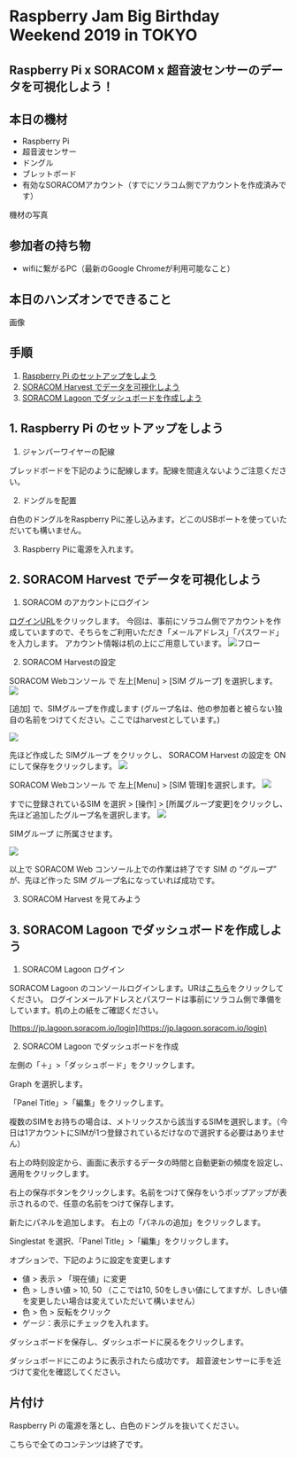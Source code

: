 # Raspberry Jam Big Birthday Weekend 2019 in TOKYO
## Raspberry Pi x SORACOM x 超音波センサーのデータを可視化しよう！

## 本日の機材
* Raspberry Pi
* 超音波センサー
* ドングル
* ブレットボード
* 有効なSORACOMアカウント（すでにソラコム側でアカウントを作成済みです）

機材の写真

## 参加者の持ち物
* wifiに繋がるPC（最新のGoogle Chromeが利用可能なこと）

## 本日のハンズオンでできること
画像

## 手順
1. [Raspberry Pi のセットアップをしよう](#handson1)
2. [SORACOM Harvest でデータを可視化しよう](#handson2)
3. [SORACOM Lagoon でダッシュボードを作成しよう](#handson3)

<h2 id="handson1">1. Raspberry Pi のセットアップをしよう</h2>

1. ジャンパーワイヤーの配線

ブレッドボードを下記のように配線します。配線を間違えないようご注意ください。

2. ドングルを配置

白色のドングルをRaspberry Piに差し込みます。どこのUSBポートを使っていただいても構いません。

3. Raspberry Piに電源を入れます。



<h2 id="handson2">2. SORACOM Harvest でデータを可視化しよう</h2>

1. SORACOM のアカウントにログイン

[ログインURL](https://console.soracom.io/#/login?coverage_type=jp)をクリックします。
今回は、事前にソラコム側でアカウントを作成していますので、そちらをご利用いただき「メールアドレス」「パスワード」を入力します。
アカウント情報は机の上にご用意しています。
![フロー](https://docs.google.com/drawings/d/e/2PACX-1vTy5KORqQjieOg-ijF5CLyfhALMq-CmE8G9822NahydZSw5zIYqcz4efiru6R5n1RjAEaotdmfNmXsN/pub?w=444&h=250)

2. SORACOM Harvestの設定

SORACOM Webコンソール で 左上[Menu] > [SIM グループ] を選択します。
<img src="https://docs.google.com/drawings/d/e/2PACX-1vSn0Zi77g_YUfJPD4SMgpspn-sCiShXibex_Bd288IC5d8-TfFPfCxanjfTdza-7OT5FgQNCuU8UPls/pub?w=691&amp;h=397">

[追加] で、SIMグループを作成します (グループ名は、他の参加者と被らない独自の名前をつけてください。ここではharvestとしています。)

<img src="https://docs.google.com/drawings/d/e/2PACX-1vSPANZwqx8KjZsVl_gzqv09OKc-i4-CJb1SjrlCiNj6zFN0XM-4ialXN270wHaIgBqYApUjcH1BaUwH/pub?w=639&amp;h=625">

先ほど作成した SIMグループ をクリックし、 SORACOM Harvest の設定を ON にして保存をクリックします。
<img src="https://docs.google.com/drawings/d/e/2PACX-1vQ3JxlDr0DwQ3D_4RNWiMYPBwW3Z-OyftYaNmuM-NIZ0grqn5qgnZvO_gAhCkcQs8nBA7RZ1qeyPlCT/pub?w=867&amp;h=681">

SORACOM Webコンソール で 左上[Menu] > [SIM 管理]を選択します。
<img src="https://docs.google.com/drawings/d/e/2PACX-1vR1p_9PqCjBoB3xh_nEta2grhXZlJI3zyrXOjXjH59Vgq69cD5XbVA3PIppl0X6sNYqM538K8G2iK4U/pub?w=704&amp;h=393">

すでに登録されているSIM を選択 > [操作] > [所属グループ変更]をクリックし、先ほど追加したグループ名を選択します。
<img src="https://docs.google.com/drawings/d/e/2PACX-1vR9udoWlimJIJv51_uvGoJ2SxIiOga1VQS09JnCr1gjUXg9LxmDoMH33mAagYZQDDCIUm-9Fn3K8TzB/pub?w=544&amp;h=506">

SIMグループ に所属させます。

<img src="https://docs.google.com/drawings/d/e/2PACX-1vSlVDzWGlXw6w6CpMhGG5weDgJYzcr2Uo7bXXpMfOG5ZfGX53y7yLVfTBY7DvSvFrm0yL5L_HJlYU2L/pub?w=650&amp;h=336">

以上で SORACOM Web コンソール上での作業は終了です
SIM の “グループ” が、先ほど作った SIM グループ名になっていれば成功です。


3. SORACOM Harvest を見てみよう



<h2 id="handson3">3. SORACOM Lagoon でダッシュボードを作成しよう</h2>

1.  SORACOM Lagoon ログイン

SORACOM Lagoon のコンソールログインします。URは[こちら](https://jp.lagoon.soracom.io/login)をクリックしてください。
ログインメールアドレスとパスワードは事前にソラコム側で準備をしています。机の上の紙をご確認ください。

[https://jp.lagoon.soracom.io/login](https://jp.lagoon.soracom.io/login)

2. SORACOM Lagoon でダッシュボードを作成

左側の「＋」>「ダッシュボード」をクリックします。

Graph を選択します。


「Panel Title」>「編集」をクリックします。

複数のSIMをお持ちの場合は、メトリックスから該当するSIMを選択します。（今日は1アカウントにSIMが1つ登録されているだけなので選択する必要はありません）

右上の時刻設定から、画面に表示するデータの時間と自動更新の頻度を設定し、適用をクリックします。

右上の保存ボタンをクリックします。名前をつけて保存をいうポップアップが表示されるので、任意の名前をつけて保存します。


新たにパネルを追加します。
右上の「パネルの追加」をクリックします。

Singlestat を選択、「Panel Title」>「編集」をクリックします。


オプションで、下記のように設定を変更します

- 値 > 表示 > 「現在値」に変更
- 色 > しきい値 > 10, 50 （ここでは10, 50をしきい値にしてますが、しきい値を変更したい場合は変えていただいて構いません）
- 色 > 色 > 反転をクリック
- ゲージ：表示にチェックを入れます。

ダッシュボードを保存し、ダッシュボードに戻るをクリックします。


ダッシュボードにこのように表示されたら成功です。
超音波センサーに手を近づけて変化を確認してください。


## 片付け

Raspberry Pi の電源を落とし、白色のドングルを抜いてください。

こちらで全てのコンテンツは終了です。


